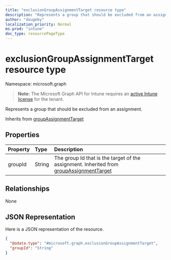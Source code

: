 ```yaml
---
title: "exclusionGroupAssignmentTarget resource type"
description: "Represents a group that should be excluded from an assignment."
author: "dougeby"
localization_priority: Normal
ms.prod: "intune"
doc_type: resourcePageType
---
```


# exclusionGroupAssignmentTarget resource type

Namespace: microsoft.graph

> **Note:** The Microsoft Graph API for Intune requires an [active Intune license](https://go.microsoft.com/fwlink/?linkid=839381) for the tenant.

Represents a group that should be excluded from an assignment.


Inherits from [groupAssignmentTarget](../resources/intune-shared-groupassignmenttarget.md)

## Properties
|Property|Type|Description|
|:---|:---|:---|
|groupId|String|The group Id that is the target of the assignment. Inherited from [groupAssignmentTarget](../resources/intune-shared-groupassignmenttarget.md)|

## Relationships
None

## JSON Representation
Here is a JSON representation of the resource.
<!-- {
  "blockType": "resource",
  "@odata.type": "microsoft.graph.exclusionGroupAssignmentTarget"
}
-->
``` json
{
  "@odata.type": "#microsoft.graph.exclusionGroupAssignmentTarget",
  "groupId": "String"
}
```



